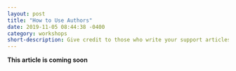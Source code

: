 ```yaml
---
layout: post
title: "How to Use Authors"
date: 2019-11-05 08:44:38 -0400
category: workshops
short-description: Give credit to those who write your support articles
---
```


**This article is coming soon**
